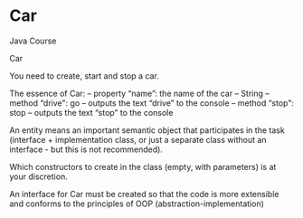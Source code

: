 # Car

Java Course

Car

You need to create, start and stop a car.

The essence of Car:
– property “name”: the name of the car – String
– method “drive": go – outputs the text “drive” to the console
– method “stop": stop – outputs the text “stop” to the console

An entity means an important semantic object that participates in the task (interface + implementation class, or just a separate class without an interface - but this is not recommended).

Which constructors to create in the class (empty, with parameters) is at your discretion.

An interface for Car must be created so that the code is more extensible and conforms to the principles of OOP (abstraction-implementation)
